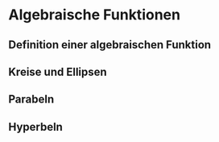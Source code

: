 # Algebraische Funktionen

## Definition einer algebraischen Funktion

## Kreise und Ellipsen

## Parabeln

## Hyperbeln